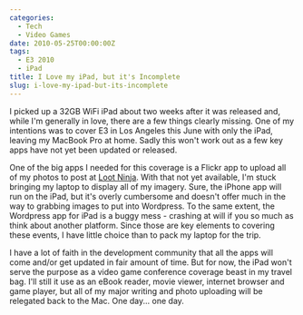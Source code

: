 ```yaml
---
categories:
  - Tech
  - Video Games
date: 2010-05-25T00:00:00Z
tags:
  - E3 2010
  - iPad
title: I Love my iPad, but it's Incomplete
slug: i-love-my-ipad-but-its-incomplete
---
```


I picked up a 32GB WiFi iPad about two weeks after it was released and, while I'm generally in love, there are a few things clearly missing. One of my intentions was to cover E3 in Los Angeles this June with only the iPad, leaving my MacBook Pro at home. Sadly this won't work out as a few key apps have not yet been updated or released.

One of the big apps I needed for this coverage is a Flickr app to upload all of my photos to post at [Loot Ninja][lootninja]. With that not yet available, I'm stuck bringing my laptop to display all of my imagery. Sure, the iPhone app will run on the iPad, but it's overly cumbersome and doesn't offer much in the way to grabbing images to put into Wordpress. To the same extent, the Wordpress app for iPad is a buggy mess - crashing at will if you so much as think about another platform. Since those are key elements to covering these events, I have little choice than to pack my laptop for the trip.

I have a lot of faith in the development community that all the apps will come and/or get updated in fair amount of time. But for now, the iPad won't serve the purpose as a video game conference coverage beast in my travel bag. I'll still it use as an eBook reader, movie viewer, internet browser and game player, but all of my major writing and photo uploading will be relegated back to the Mac. One day... one day.

[lootninja]: http://www.loot-ninja.com
